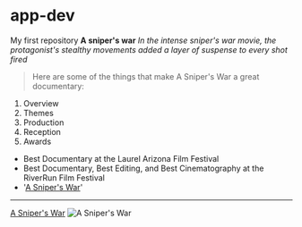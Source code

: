 # app-dev
My first repository
**A sniper's war**
*In the intense sniper's war movie, the protagonist's stealthy movements added a layer of suspense to every shot fired*
> Here are some of the things that make A Sniper's War a great documentary:
1. Overview
2. Themes
3. Production
4. Reception
5. Awards
- Best Documentary at the Laurel Arizona Film Festival
- Best Documentary, Best Editing, and Best Cinematography at the RiverRun Film Festival
- '<a href="https://www.example.com">A Sniper's War</a>'
---
[A Sniper's War](https://www.example.com)
![A Sniper's War](sniperswar.png)

